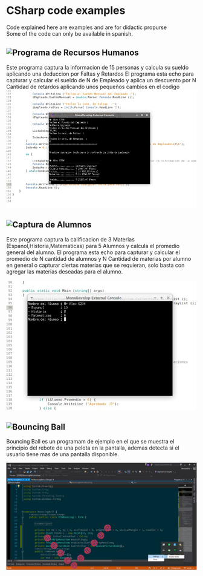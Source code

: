 # CSharp code examples
Code explained here are examples and are for didactic propurse<br>
Some of the code can only be available in spanish.

## ![Programa de Recursos Humanos](https://github.com/MrAlex6204/CSharpCodes/tree/master/RecursosHumanos)
Este programa captura la informacion de 15 personas y calcula su sueldo aplicando una deduccion por Faltas y Retardos 
El programa esta echo para capturar y calcular el sueldo de N de Empleado y aplica un descuento por N Cantidad de retardos aplicando unos pequeños cambios en el codigo
![alt_tag](https://github.com/MrAlex6204/CSharpCodes/blob/master/RecursosHumanos/Images/screen1.jpg)

## ![Captura de Alumnos](https://github.com/MrAlex6204/CSharpCodes/tree/master/CapturaDeAlumnos)
Este programa captura la calificacion de 3 Materias (Espanol,Historia,Matematicas) para 5 Alumnos y calcula el promedio general del alumno. 
El programa esta echo para capturar y calcular el promedio de N cantidad de alumnos y N Cantidad de materias por alumno en general o capturar ciertas materias que se requieran, solo basta con agregar las materias deseadas para el alumno.

![alt_tag](https://github.com/MrAlex6204/CSharpCodes/blob/master/CapturaDeAlumnos/Images/screen1.jpg)

## ![Bouncing Ball](https://github.com/MrAlex6204/CSharpCodes/tree/master/BouncingBall)
Bouncing Ball es un programam de ejemplo en el que se muestra el principio del rebote de una pelota en la pantalla, ademas detecta si el usuario tiene mas de una pantalla disponible.

![alt_tag](https://github.com/MrAlex6204/CSharpCodes/blob/master/BouncingBall/Images/screen1.png)
